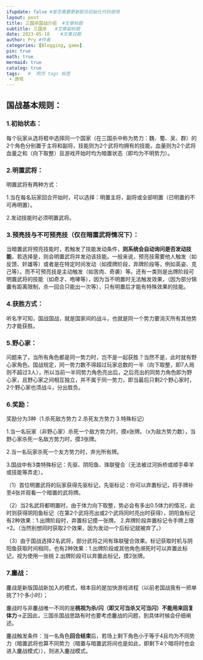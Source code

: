 ```yaml
---
ifupdate: false #是否需要更新配合初始化代码使用
layout: post     
title: 三国杀国战介绍	#文章标题
subtitle: 三国杀	#文章副标题
date: 2023-05-18	#文章日期
author: Pry	#作者
categories: [Blogging, game]
pin: true
math: true
mermaid: true
catalog: true	
tags:	#  网页 tags 标签
 - 游戏
---
```

## 国战基本规则：

### 1.初始状态：
每个玩家从选将框中选择同一个国家（在三国杀中称为势力：魏、蜀、吴、群）的2个角色分别置于主将和副将，技能则为2个武将均拥有的技能，血量则为2个武将血量之和（向下取整）且游戏开始时均为暗置状态（即均为不明势力）。

### 2.明置武将：
明置武将有两种方式：

1.当在每名玩家回合开始时，可以选择：明置主将，副将或全部明置（已明置的不可再明置）。

2.发动技能时必须明置武将。

### 3.预亮技与不可预亮技（仅在暗置武将情况下）：
当暗置武将预亮技能时，若触发了技能发动条件，**则系统会自动询问是否发动技能**，若选择是，则会明置武将并发动该技能。一般来说，预亮技需要他人触发（如反馈、奸雄等）或者是在特定时间发动（如摸牌阶段，弃牌阶段等，例如英姿、克己等）。而不可预亮技是主动触发（如苦肉、奇袭）等。还有一类则是出牌阶段可明置武将的技能（如奇才、咆哮等），因为当不明置时无法触发效果，（因为部分锦囊有距离限制，杀一回合只能出一次等），只有明置后才能有特殊效果的技能。

### 4.获胜方式：
听名字可知，国战国战，就是国家间的战斗，也就是同一个势力要消灭所有其他势力才能获胜。

### 5.野心家：
问题来了，当所有角色都是同一势力时，岂不是一起获胜？当然不是，此时就有野心家角色。国战规定，同一势力数不得超过玩家总数的一半（向下取整，即7人局则不超过3人），所以当前一半同势力角色亮出后，之后亮出的同势力角色即为野心家，且野心家之间相互独立，并不属于同一势力，即当最后只剩2个野心家时，2个野心家也须战斗，分出胜负。

### 6.奖励：
奖励分为3种（1.杀死敌方势力 2.杀死友方势力 3.特殊标记）

1.当一名玩家（非野心家）杀死一个敌方势力时，摸x张牌。（x为敌方势力数），当野心家杀死一名敌方势力时，摸3张牌。

2.当一名玩家杀死一个友方势力时，弃光所有牌。

3.国战中有3类特殊标记：先驱、阴阳鱼、珠联璧合（无法被过河拆桥或顺手牵羊或技能等弄走）。

（1）首位明置武将的玩家获得先驱标记，先驱标记：你可以弃置标记，将手牌补至4张并观看一个暗置的武将牌。

（2）当2名武将都明置时，由于体力向下取整，势必会有多出0.5体力的情况，此时则获得阴阳鱼标记（在第2个武将亮出或2个武将同时亮出时获得），阴阳鱼标记有2种效果：1.出牌阶段时，弃置标记摸一张牌。 2.弃牌阶段弃置标记令手牌上限+2。（当然别想同时获取2个效果，因为发动一个后标记就被弃了。）

（3）由于国战选择2名武将，部分武将之间有珠联璧合效果。标记获取时机与阴阳鱼获取时间相同，也有2种效果：1.出牌阶段或其他角色濒死时可以弃置此标记，视为使用一张桃 2.出牌阶段可以弃置此标记，摸2张牌。

### 7.鏖战：
鏖战是新版国战新加入的模式，根本目的是加快游戏进程（以前老国战我有一把单挑了1个多小时）；

鏖战时与非鏖战唯一不同的是**桃视为杀/闪（即又可当杀又可当闪）不能用来回复体力**$\rightarrow$正因此，三国杀国战思路有时也要考虑鏖战的问题，到具体时候会仔细阐述。

鏖战触发条件：当一名角色**回合结束**后，若场上剩下角色小于等于4且均为不同势力（暗置武将也算不同势力（暗置与暗置武将间也是如此，即剩下4个暗将时也会进入鏖战模式）），则进入鏖战模式。

